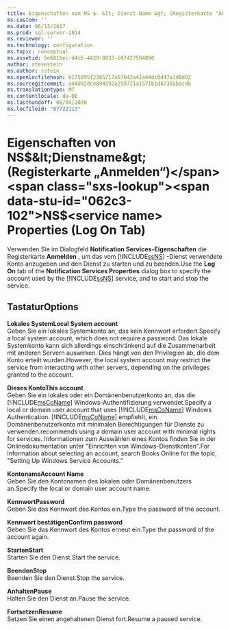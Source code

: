 ```yaml
---
title: Eigenschaften von NS $- &lt; Dienst Name &gt; (Registerkarte "Anmelden") | Microsoft-Dokumentation
ms.custom: ''
ms.date: 06/13/2017
ms.prod: sql-server-2014
ms.reviewer: ''
ms.technology: configuration
ms.topic: conceptual
ms.assetid: 5e6816ec-d4c5-4429-8033-b97427584890
author: stevestein
ms.author: sstein
ms.openlocfilehash: b175895f2385717a67642a41a44dc0d47a1d8d92
ms.sourcegitcommit: ad4d92dce894592a259721a1571b1d8736abacdb
ms.translationtype: MT
ms.contentlocale: de-DE
ms.lasthandoff: 08/04/2020
ms.locfileid: "87722113"
---
```

# <a name="nsltservice-namegt-properties-log-on-tab"></a><span data-ttu-id="062c3-102">Eigenschaften von NS$&lt;Dienstname&gt; (Registerkarte „Anmelden“)</span><span class="sxs-lookup"><span data-stu-id="062c3-102">NS$&lt;service name&gt; Properties (Log On Tab)</span></span>
  <span data-ttu-id="062c3-103">Verwenden Sie im Dialogfeld **Notification Services-Eigenschaften** die Registerkarte **Anmelden** , um das vom [!INCLUDE[ssNS](../../includes/ssns-md.md)] -Dienst verwendete Konto anzugeben und den Dienst zu starten und zu beenden.</span><span class="sxs-lookup"><span data-stu-id="062c3-103">Use the **Log On** tab of the **Notification Services Properties** dialog box to specify the account used by the [!INCLUDE[ssNS](../../includes/ssns-md.md)] service, and to start and stop the service.</span></span>  
  
## <a name="options"></a><span data-ttu-id="062c3-104">Tastatur</span><span class="sxs-lookup"><span data-stu-id="062c3-104">Options</span></span>  
 <span data-ttu-id="062c3-105">**Lokales System**</span><span class="sxs-lookup"><span data-stu-id="062c3-105">**Local System account**</span></span>  
 <span data-ttu-id="062c3-106">Geben Sie ein lokales Systemkonto an, das kein Kennwort erfordert.</span><span class="sxs-lookup"><span data-stu-id="062c3-106">Specify a local system account, which does not require a password.</span></span> <span data-ttu-id="062c3-107">Das lokale Systemkonto kann sich allerdings einschränkend auf die Zusammenarbeit mit anderen Servern auswirken. Dies hängt von den Privilegien ab, die dem Konto erteilt wurden.</span><span class="sxs-lookup"><span data-stu-id="062c3-107">However, the local system account may restrict the service from interacting with other servers, depending on the privileges granted to the account.</span></span>  
  
 <span data-ttu-id="062c3-108">**Dieses Konto**</span><span class="sxs-lookup"><span data-stu-id="062c3-108">**This account**</span></span>  
 <span data-ttu-id="062c3-109">Geben Sie ein lokales oder ein Domänenbenutzerkonto an, das die [!INCLUDE[msCoName](../../includes/msconame-md.md)] Windows-Authentifizierung verwendet.</span><span class="sxs-lookup"><span data-stu-id="062c3-109">Specify a local or domain user account that uses [!INCLUDE[msCoName](../../includes/msconame-md.md)] Windows Authentication.</span></span> [!INCLUDE[msCoName](../../includes/msconame-md.md)] <span data-ttu-id="062c3-110">empfiehlt, ein Domänenbenutzerkonto mit minimalen Berechtigungen für Dienste zu verwenden.</span><span class="sxs-lookup"><span data-stu-id="062c3-110">recommends using a domain user account with minimal rights for services.</span></span> <span data-ttu-id="062c3-111">Informationen zum Auswählen eines Kontos finden Sie in der Onlinedokumentation unter "Einrichten von Windows-Dienstkonten".</span><span class="sxs-lookup"><span data-stu-id="062c3-111">For information about selecting an account, search Books Online for the topic, "Setting Up Windows Service Accounts."</span></span>  
  
 <span data-ttu-id="062c3-112">**Kontoname**</span><span class="sxs-lookup"><span data-stu-id="062c3-112">**Account Name**</span></span>  
 <span data-ttu-id="062c3-113">Geben Sie den Kontonamen des lokalen oder Domänenbenutzers an.</span><span class="sxs-lookup"><span data-stu-id="062c3-113">Specify the local or domain user account name.</span></span>  
  
 <span data-ttu-id="062c3-114">**Kennwort**</span><span class="sxs-lookup"><span data-stu-id="062c3-114">**Password**</span></span>  
 <span data-ttu-id="062c3-115">Geben Sie das Kennwort des Kontos ein.</span><span class="sxs-lookup"><span data-stu-id="062c3-115">Type the password of the account.</span></span>  
  
 <span data-ttu-id="062c3-116">**Kennwort bestätigen**</span><span class="sxs-lookup"><span data-stu-id="062c3-116">**Confirm password**</span></span>  
 <span data-ttu-id="062c3-117">Geben Sie das Kennwort des Kontos erneut ein.</span><span class="sxs-lookup"><span data-stu-id="062c3-117">Type the password of the account again.</span></span>  
  
 <span data-ttu-id="062c3-118">**Starten**</span><span class="sxs-lookup"><span data-stu-id="062c3-118">**Start**</span></span>  
 <span data-ttu-id="062c3-119">Starten Sie den Dienst.</span><span class="sxs-lookup"><span data-stu-id="062c3-119">Start the service.</span></span>  
  
 <span data-ttu-id="062c3-120">**Beenden**</span><span class="sxs-lookup"><span data-stu-id="062c3-120">**Stop**</span></span>  
 <span data-ttu-id="062c3-121">Beenden Sie den Dienst.</span><span class="sxs-lookup"><span data-stu-id="062c3-121">Stop the service.</span></span>  
  
 <span data-ttu-id="062c3-122">**Anhalten**</span><span class="sxs-lookup"><span data-stu-id="062c3-122">**Pause**</span></span>  
 <span data-ttu-id="062c3-123">Halten Sie den Dienst an.</span><span class="sxs-lookup"><span data-stu-id="062c3-123">Pause the service.</span></span>  
  
 <span data-ttu-id="062c3-124">**Fortsetzen**</span><span class="sxs-lookup"><span data-stu-id="062c3-124">**Resume**</span></span>  
 <span data-ttu-id="062c3-125">Setzen Sie einen angehaltenen Dienst fort.</span><span class="sxs-lookup"><span data-stu-id="062c3-125">Resume a paused service.</span></span>  
  
  
